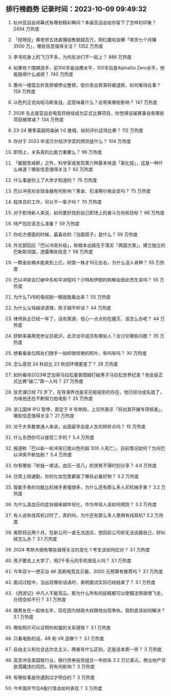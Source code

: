 
## 排行榜趋势 记录时间：2023-10-09 09:49:32
  
  1. 杭州亚运会闭幕式有哪些精彩瞬间？本届亚运会给你留下了怎样的印象？ 2494 万热度
    
  2. 「挖呀挖」黄老师五场直播销售额超百万，网红鹿哈自曝「带货七个月赚 3500 万」，哪些信息值得关注？ 1352 万热度
    
  3. 李寻欢身上的飞刀不多，为何反派们不一起上？ 886 万热度
    
  4. 如果有个围棋选手，前100手是战鹰水平，100手后是AlphaGo Zero水平，他能取得什么成绩？ 740 万热度
    
  5. 惠州一楼盘五折卖房被停业整顿，低价卖出房源将被退房，如何看待此事？ 159 万热度
    
  6. 以色列正式向哈马斯宣战，这意味着什么？会带来哪些影响？ 147 万热度
    
  7. 2026 名古屋亚运会电竞将继续成为正式比赛项目，你觉得该届赛事会有哪些项目被增减？ 134 万热度
    
  8. 23-24 赛季英超阿森纳 1:0 曼城，如何评价这场比赛？ 112 万热度
    
  9. 你对于 2023 年诺贝尔经济学奖的预测是什么？ 104 万热度
    
  10. 职场上，关系真的比能力重要么？ 96 万热度
    
  11. 「酸甜苦咸鲜」之外，科学家或发现第六种基本味道「氯化铵」，这是一种什么味道？哪些信息值得关注？ 82 万热度
    
  12. 什么事是你上了大学才知道的？ 75 万热度
    
  13. 巴以冲突对全球金融有何影响？黄金、石油等价格会变吗？ 75 万热度
    
  14. 程序员的工作，可以干一辈子吗？ 70 万热度
    
  15. 对于职场新人来说，如何更好找到自己职场上的奋斗方向和目标？ 66 万热度
    
  16. 待产包应该怎么准备？ 59 万热度
    
  17. 你吃方便面的时候，最喜欢的「泡面搭子」是什么？ 59 万热度
    
  18. 外交部回应「巴以冲突升级」，称根本出路在于落实「两国方案」，建立独立的巴勒斯坦国，透露哪些信息？ 58 万热度
    
  19. 一颗金丝楠木能卖到上亿，树苗一株才10元左右，为什么没人肯种？ 55 万热度
    
  20. 巴以冲突会打破中东和平进程吗？沙特和伊朗的和解会因此而生变吗？ 55 万热度
    
  21. 为什么TVB的电视剧一眼就能看出来？ 55 万热度
    
  22. 为什么父母越讲道理，孩子越不听话？ 44 万热度
    
  23. 律师执业已经一年了，没有案源，信心一点点的在磨灭，该怎么办呢？ 44 万热度
    
  24. 舒默率美两党参议员抵沪，此次访华成员有哪些人？会讨论哪些问题？ 35 万热度
    
  25. 想看看各位网友们随手一拍却很惊艳的照片，有吗有吗？ 30 万热度
    
  26. 怎么感觉 24 秋招比 23 秋招环境更差了？ 28 万热度
    
  27. 如何看待2023年芝加哥马拉松基普图姆打破男子马拉松世界纪录？他会是正式比赛“破二”第一人吗？ 27 万热度
    
  28. 张艺谋已经 73 岁了，在导演界也是天花板级别的存在，他已经功成名就了，为啥他还在不断努力拍电影？ 25 万热度
    
  29. 浙江国祥 IPO 暂停，原定于 9 号申购，上交所表示「将对其开展专项核查」，哪些信息值得关注？ 21 万热度
    
  30. 对于大多数普通人来说，出国留学会是人生的转折点吗？ 15 万热度
    
  31. 什么东西你可以接受二手的？ 5.4 万热度
    
  32. 报道称「巴以新一轮冲突已致以色列超 300 人死亡」，目前情况如何？为何巴以冲突不断加剧？ 5.4 万热度
    
  33. 你有哪些「听娃一席话，血压一百八」的哭笑不得时刻分享？ 4.6 万热度
    
  34. 日常上班通勤，你的化妆包里都装了哪些必备好物？ 3.2 万热度
    
  35. 智能手表的功能比机械手表强很多，为什么还有那么多人买机械手表？ 3.2 万热度
    
  36. 为什么高血压的症状越来越年轻化，作为年轻人该如何预防？ 3.2 万热度
    
  37. 有人说有线耳机过时了，真的吗，为什还有那么多人使用有线耳机? 3.2 万热度
    
  38. 离职将近两个月，在新公司一直无法适应，想回前公司却无法说服自己，好纠结怎么办？ 3.1 万热度
    
  39. 2024 考研大纲有哪些值得关注的变化？考生该如何应对？ 3.1 万热度
    
  40. 孩子要去上大学了，用2千多元的手机很丢人吗？ 3.1 万热度
    
  41. 今年双十一想买台 4K 高刷电竞显示器，3000 元预算有推荐吗？ 3.1 万热度
    
  42. 面试过程中，当出现哪些话语时，表明面试实际已经结束了？ 3.1 万热度
    
  43. 《西游记》中凡人不能驾云，那为什么所有的妖精都可以使摄法带唐僧飞走，孙悟空却不行？ 3.1 万热度
    
  44. 跟男友在一起快五年，现在因为财政大权跟他出现争执，我到底该如何解决？ 3.1 万热度
    
  45. 哪些照片可以证明你和猫的关系很铁？ 3.1 万热度
    
  46. 只看电影的话，AR 和 VR 选哪个？ 3.1 万热度
    
  47. 自由主义和社会达尔文主义，两者有什么区别，还是说本质一样？ 3 万热度
    
  48. 高息冲击美国银行业，银行债券投资组合一年损失 2.2 万亿美元，商业地产贷款潜藏违约风险，将有何影响？ 3 万热度
    
  49. 有哪些事是你遇到过才明白的？ 3 万热度
    
  50. 今年国庆节后A股行情会如何表现？ 3 万热度
    